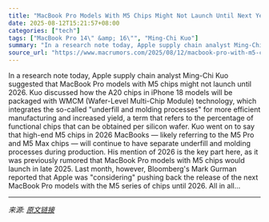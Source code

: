 ```yaml
---
title: "MacBook Pro Models With M5 Chips Might Not Launch Until Next Year"
date: 2025-08-12T15:21:57+08:00
categories: ["tech"]
tags: ["MacBook Pro 14\" &amp; 16\"", "Ming-Chi Kuo"]
summary: "In a research note today, Apple supply chain analyst Ming-Chi Kuo suggested that MacBook Pro models with M5 chips might not launch until 2026. Kuo discussed how the A20 chips in iPhone 18 models will "
source_url: "https://www.macrumors.com/2025/08/12/macbook-pro-with-m5-chips-2026-rumor/"
---
```


In a research note today, Apple supply chain analyst Ming-Chi Kuo suggested that MacBook Pro models with M5 chips might not launch until 2026. Kuo discussed how the A20 chips in iPhone 18 models will be packaged with WMCM (Wafer-Level Multi-Chip Module) technology, which integrates the so-called "underfill and molding processes" for more efficient manufacturing and increased yield, a term that refers to the percentage of functional chips that can be obtained per silicon wafer. Kuo went on to say that high-end M5 chips in 2026 MacBooks — likely referring to the M5 Pro and M5 Max chips — will continue to have separate underfill and molding processes during production. His mention of 2026 is the key part here, as it was previously rumored that MacBook Pro models with M5 chips would launch in late 2025. Last month, however, Bloomberg's Mark Gurman reported that Apple was "considering" pushing back the release of the next MacBook Pro models with the M5 series of chips until 2026. All in all...

---

*来源: [原文链接](https://www.macrumors.com/2025/08/12/macbook-pro-with-m5-chips-2026-rumor/)*
